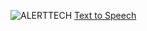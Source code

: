 ![ALERTTECH](http://alerttech.net/wp-content/uploads/2015/04/AlertTech_logo_340_156-300x138.png)
[Text to Speech](https://github.com/AlertTech-INC/AlertTech-API/tree/master/text-to-speech)
